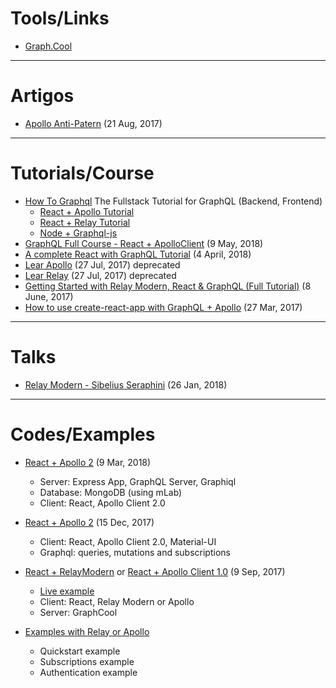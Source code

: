 # Tools/Links

- [Graph.Cool](http://www.graph.cool/cloud/)

---

# Artigos

- [Apollo Anti-Patern](https://medium.com/entria/relay-apollo-anti-pattern-d9f4dea47738) (21 Aug, 2017)

---

# Tutorials/Course

- [How To Graphql](https://www.howtographql.com) The Fullstack Tutorial for GraphQL (Backend, Frontend)
    - [React + Apollo Tutorial](https://www.howtographql.com/react-apollo/0-introduction/)
    - [React + Relay Tutorial](https://www.howtographql.com/react-relay/0-introduction/)
    - [Node + Graphql-js](https://www.howtographql.com/graphql-js/0-introduction/)
- [GraphQL Full Course - React + ApolloClient](https://www.youtube.com/watch?v=ed8SzALpx1Q) (9 May, 2018)
- [A complete React with GraphQL Tutorial](https://www.robinwieruch.de/react-with-graphql-tutorial/) (4 April, 2018)
- [Lear Apollo](https://www.learnapollo.com/) (27 Jul, 2017) deprecated
- [Lear Relay](https://www.learnrelay.org/) (27 Jul, 2017) deprecated
- [Getting Started with Relay Modern, React & GraphQL (Full Tutorial)](https://www.youtube.com/watch?v=XeALXh37WeU) (8 June, 2017)
- [How to use create-react-app with GraphQL + Apollo](https://blog.graph.cool/how-to-use-create-react-app-with-graphql-apollo-62e574617cff) (27 Mar, 2017)

---

# Talks

- [Relay Modern - Sibelius Seraphini](https://www.youtube.com/watch?v=cEqOs1tg_C0) (26 Jan, 2018)

---

# Codes/Examples

- [React + Apollo 2](https://github.com/gsans/todo-apollo-v2-react) (9 Mar, 2018)
    - Server: Express App, GraphQL Server, Graphiql
    - Database: MongoDB (using mLab)
    - Client: React, Apollo Client 2.0

- [React + Apollo 2](https://github.com/gsans/todo-apollo-v2-react) (15 Dec, 2017)
    - Client: React, Apollo Client 2.0, Material-UI
    - Graphql: queries, mutations and subscriptions

- [React + RelayModern](https://github.com/gsans/reactnext-instagram-relaymodern) or [React + Apollo Client 1.0](https://github.com/gsans/reactnext-instagram-apollo) (9 Sep, 2017)
    - [Live example](https://youtu.be/7v03BxWnygo?t=1022)
    - Client: React, Relay Modern or Apollo
    - Server: GraphCool

- [Examples with Relay or Apollo](https://github.com/graphcool-examples/react-graphql)
    - Quickstart example
    - Subscriptions example
    - Authentication example

